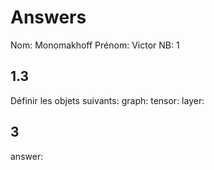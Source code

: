 # Answers

Nom: Monomakhoff
Prénom: Victor
NB: 1

## 1.3 
Définir les objets suivants:
graph:
tensor:
layer:

## 3
answer:
